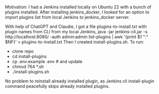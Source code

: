 Motivation:
I had a Jenkins installed locally on Ubuntu 22 with a bunch of plugins installed.
After installing jenkins_docker, I looked for an option to import plugins list
from local Jenkins to jenkins_docker server.

With help of ChatGPT and Claudie,
I got a file plugins-to-install.txt with plugin names from CLI from my local Jenkins,
java -jar jenkins-cli.jar -s http://localhost:8080/ -auth admin:admin list-plugins | awk '{print $1 ":" $NF}' > plugins-to-install.txt
Then I created install-plugins.sh.
To run:
- clone repo
- cd install-plugins
- cp .env.example .env # and update 
- chmod 764 *.sh
- ./install-plugins.sh

No problem to reinstall already installed plugin,
as Jenkins cli install-plugin command peacefully skips already installed plugins.
